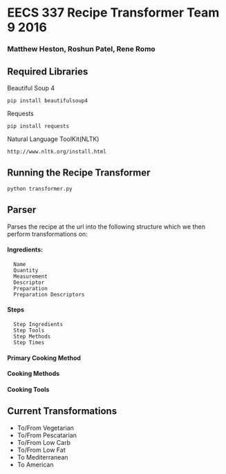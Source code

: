 # EECS 337 Recipe Transformer Team 9 2016
### Matthew Heston, Roshun Patel, Rene Romo
## Required Libraries
Beautiful Soup 4

    pip install beautifulsoup4 
Requests

    pip install requests
Natural Language ToolKit(NLTK)

    http://www.nltk.org/install.html

## Running the Recipe Transformer

    python transformer.py
## Parser 
Parses the recipe at the url into the following structure which we then perform transformations on:
#### Ingredients:
      Name
      Quantity
      Measurement
      Descriptor
      Preparation
      Preparation Descriptors
 #### Steps
      Step Ingredients
      Step Tools
      Step Methods
      Step Times
 #### Primary Cooking Method
 #### Cooking Methods
 #### Cooking Tools

## Current Transformations
* To/From Vegetarian
* To/From Pescatarian
* To/From Low Carb
* To/From Low Fat
* To Mediterranean
* To American

